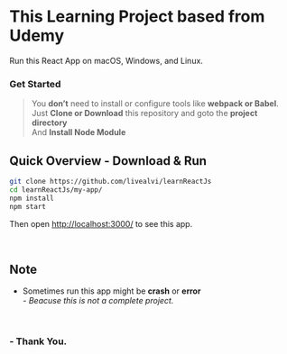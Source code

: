 # This Learning Project based from Udemy

Run this React App on macOS, Windows, and Linux.

### Get Started

> You **don’t** need to install or configure tools like **webpack or Babel**.<br>
> Just **Clone or Download** this repository and goto the **project directory**<br>And **Install Node Module**

## Quick Overview - Download & Run

```sh
git clone https://github.com/livealvi/learnReactJs
cd learnReactJs/my-app/
npm install
npm start
```

Then open [http://localhost:3000/](http://localhost:3000/) to see this app.<br>

<br>

## Note

- Sometimes run this app might be **crash** or **error**
  <br>- _Beacuse this is not a complete project._

<br>

### - Thank You.

<!-- ## License

Create React App is open source software [licensed as MIT](https://github.com/facebook/create-react-app/blob/main/LICENSE). The Create React App logo is licensed under a [Creative Commons Attribution 4.0 International license](https://creativecommons.org/licenses/by/4.0/). -->
